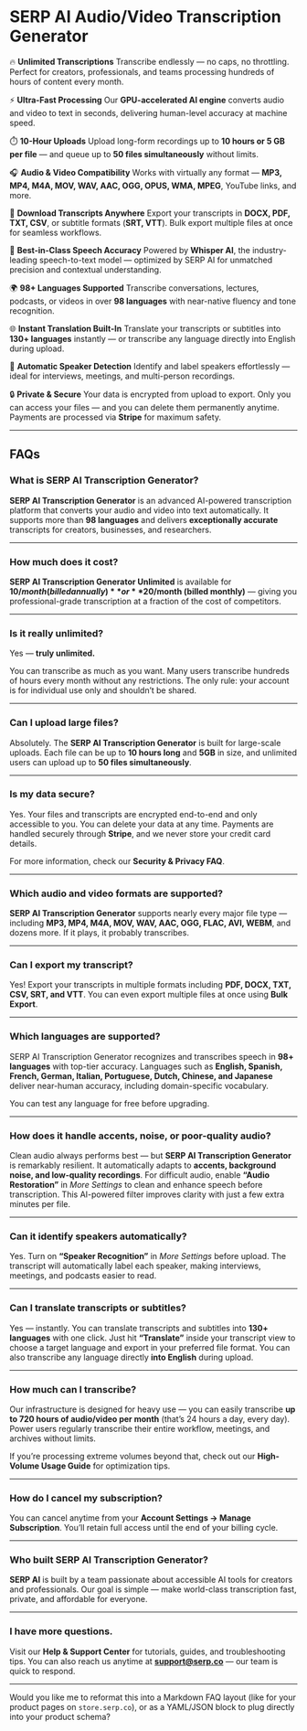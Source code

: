 # SERP AI Audio/Video Transcription Generator

🔥 **Unlimited Transcriptions**
Transcribe endlessly — no caps, no throttling. Perfect for creators, professionals, and teams processing hundreds of hours of content every month.

⚡ **Ultra-Fast Processing**
Our **GPU-accelerated AI engine** converts audio and video to text in seconds, delivering human-level accuracy at machine speed.

⏱️ **10-Hour Uploads**
Upload long-form recordings up to **10 hours or 5 GB per file** — and queue up to **50 files simultaneously** without limits.

🎧 **Audio & Video Compatibility**
Works with virtually any format — **MP3, MP4, M4A, MOV, WAV, AAC, OGG, OPUS, WMA, MPEG**, YouTube links, and more.

📄 **Download Transcripts Anywhere**
Export your transcripts in **DOCX, PDF, TXT, CSV**, or subtitle formats (**SRT, VTT**).
Bulk export multiple files at once for seamless workflows.

🎯 **Best-in-Class Speech Accuracy**
Powered by **Whisper AI**, the industry-leading speech-to-text model — optimized by SERP AI for unmatched precision and contextual understanding.

🌍 **98+ Languages Supported**
Transcribe conversations, lectures, podcasts, or videos in over **98 languages** with near-native fluency and tone recognition.

🌐 **Instant Translation Built-In**
Translate your transcripts or subtitles into **130+ languages** instantly — or transcribe any language directly into English during upload.

👥 **Automatic Speaker Detection**
Identify and label speakers effortlessly — ideal for interviews, meetings, and multi-person recordings.

🔒 **Private & Secure**
Your data is encrypted from upload to export. Only you can access your files — and you can delete them permanently anytime.
Payments are processed via **Stripe** for maximum safety.


---

## FAQs

### What is SERP AI Transcription Generator?

**SERP AI Transcription Generator** is an advanced AI-powered transcription platform that converts your audio and video into text automatically. It supports more than **98 languages** and delivers **exceptionally accurate** transcripts for creators, businesses, and researchers.

---

### How much does it cost?

**SERP AI Transcription Generator Unlimited** is available for **$10/month (billed annually)** or **$20/month (billed monthly)** — giving you professional-grade transcription at a fraction of the cost of competitors.

---

### Is it really unlimited?

Yes — **truly unlimited.**

You can transcribe as much as you want. Many users transcribe hundreds of hours every month without any restrictions.
The only rule: your account is for individual use only and shouldn’t be shared.

---

### Can I upload large files?

Absolutely. The **SERP AI Transcription Generator** is built for large-scale uploads.
Each file can be up to **10 hours long** and **5GB** in size, and unlimited users can upload up to **50 files simultaneously**.

---

### Is my data secure?

Yes. Your files and transcripts are encrypted end-to-end and only accessible to you. You can delete your data at any time.
Payments are handled securely through **Stripe**, and we never store your credit card details.

For more information, check our **Security & Privacy FAQ**.

---

### Which audio and video formats are supported?

**SERP AI Transcription Generator** supports nearly every major file type — including **MP3, MP4, M4A, MOV, WAV, AAC, OGG, FLAC, AVI, WEBM**, and dozens more. If it plays, it probably transcribes.

---

### Can I export my transcript?

Yes! Export your transcripts in multiple formats including **PDF, DOCX, TXT, CSV, SRT, and VTT**.
You can even export multiple files at once using **Bulk Export**.

---

### Which languages are supported?

SERP AI Transcription Generator recognizes and transcribes speech in **98+ languages** with top-tier accuracy.
Languages such as **English, Spanish, French, German, Italian, Portuguese, Dutch, Chinese, and Japanese** deliver near-human accuracy, including domain-specific vocabulary.

You can test any language for free before upgrading.

---

### How does it handle accents, noise, or poor-quality audio?

Clean audio always performs best — but **SERP AI Transcription Generator** is remarkably resilient.
It automatically adapts to **accents, background noise, and low-quality recordings**.
For difficult audio, enable **“Audio Restoration”** in *More Settings* to clean and enhance speech before transcription. This AI-powered filter improves clarity with just a few extra minutes per file.

---

### Can it identify speakers automatically?

Yes. Turn on **“Speaker Recognition”** in *More Settings* before upload.
The transcript will automatically label each speaker, making interviews, meetings, and podcasts easier to read.

---

### Can I translate transcripts or subtitles?

Yes — instantly. You can translate transcripts and subtitles into **130+ languages** with one click.
Just hit **“Translate”** inside your transcript view to choose a target language and export in your preferred file format.
You can also transcribe any language directly **into English** during upload.

---

### How much can I transcribe?

Our infrastructure is designed for heavy use — you can easily transcribe **up to 720 hours of audio/video per month** (that’s 24 hours a day, every day).
Power users regularly transcribe their entire workflow, meetings, and archives without limits.

If you’re processing extreme volumes beyond that, check out our **High-Volume Usage Guide** for optimization tips.

---

### How do I cancel my subscription?

You can cancel anytime from your **Account Settings → Manage Subscription**.
You’ll retain full access until the end of your billing cycle.

---

### Who built SERP AI Transcription Generator?

**SERP AI** is built by a team passionate about accessible AI tools for creators and professionals.
Our goal is simple — make world-class transcription fast, private, and affordable for everyone.

---

### I have more questions.

Visit our **Help & Support Center** for tutorials, guides, and troubleshooting tips.
You can also reach us anytime at **[support@serp.co](mailto:support@serp.co)** — our team is quick to respond.

---

Would you like me to reformat this into a Markdown FAQ layout (like for your product pages on `store.serp.co`), or as a YAML/JSON block to plug directly into your product schema?
